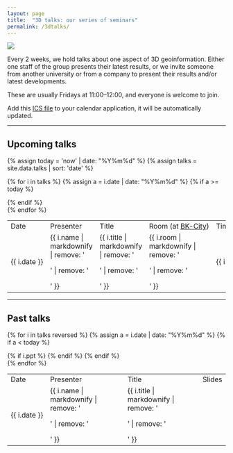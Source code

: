 ```yaml
---
layout: page
title:  "3D talks: our series of seminars"
permalink: /3dtalks/
---
```



<div class="row">
  <div class="col-xs-4 col-md-3">
    <img src="{{ "/img/logos/3dtalks2.png" | prepend: site.baseurl }}"/>
  </div>
  <div class="col-xs-8 col-md-9">
    <p>Every 2 weeks, we hold talks about one aspect of 3D geoinformation.
    Either one staff of the group presents their latest results, or we invite someone from another university or from a company to present their results and/or latest developments.</p>
    <p>These are usually Fridays at 11:00&ndash;12:00, and everyone is welcome to join.</p>
    <p>
    Add this <a href="http://3d.bk.tudelft.nl/3dtalks/3dtalks.ics">ICS file</a> to your calendar application, it will be automatically updated.
    </p>
  </div>
</div>


- - -

## Upcoming talks

{% assign today = 'now' | date: "%Y%m%d" %}
{% assign talks = site.data.talks | sort: 'date' %}

<div class="table-responsive">

<table class="table table-striped">

  <tr class="info">
    <td>Date</td>
    <td>Presenter</td>
    <td>Title</td>
    <td style="white-space: nowrap;">Room (at <a href="http://www.tudelft.nl/en/about-tu-delft/contact-and-accessibility/housing-tu-delft/accessibility/building-8/">BK-City</a>)</td>
    <td>Time</td>
  </tr>

  {% for i in talks %}
  {% assign a = i.date | date: "%Y%m%d" %}
  {% if a >= today %}
    <tr>
      <td style="white-space: nowrap;">{{ i.date  }}</td>
      <td>{{ i.name | markdownify | remove: '<p>' | remove: '</p>' }}</td>
      <td>{{ i.title | markdownify | remove: '<p>' | remove: '</p>' }}</td>
      <td>{{ i.room | markdownify | remove: '<p>' | remove: '</p>' }}</td>
      <td style="white-space: nowrap;">{{ i.time }}</td>
    </tr>
  {% endif %}  
  {% endfor %}

</table> 
</div>   

- - -

## Past talks

<div class="table-responsive">
<table class="table table-striped">

  <tr class="info">
    <td>Date</td>
    <td>Presenter</td>
    <td>Title</td>
    <td>Slides</td>
  </tr>

  {% for i in talks reversed %}
  {% assign a = i.date | date: "%Y%m%d" %}
  {% if a < today %}
    <tr>
      <td style="white-space: nowrap;">{{ i.date  }}</td>
      <td>{{ i.name | markdownify | remove: '<p>' | remove: '</p>' }}</td>
      <td>{{ i.title | markdownify | remove: '<p>' | remove: '</p>' }}</td>
      {% if i.ppt %}
      <td><a href="https://3d.bk.tudelft.nl/pdfs/3dtalks/{{ i.ppt }}"><i class="fas fa-file-alt" aria-hidden="true"></i></a></td>
      {% endif %}
    </tr>
  {% endif %}  
  {% endfor %}

</table>    
</div>